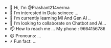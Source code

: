 - 👋 Hi, I’m @Prashant214verma
- 👀 I’m interested in Data scinece ...
- 🌱 I’m currently learning Ml And Gen AI ..
- 💞️ I’m looking to collaborate on Chatbot and AI...
- 📫 How to reach me ... My phone : 9664156786
- 😄 Pronouns: ...
- ⚡ Fun fact: ...

<!---
Prashant214verma/Prashant214verma is a ✨ special ✨ repository because its `README.md` (this file) appears on your GitHub profile.
You can click the Preview link to take a look at your changes.
--->
